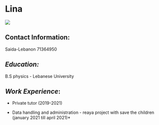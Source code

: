 # **Lina**
![](https://user-images.githubusercontent.com/89158986/204212371-32cb6a60-84e1-4a66-864d-16e855e2e8da.jpeg)
## Contact Information:
Saida-Lebanon
71364950

## *Education:*

B.S physics - Lebanese University

## *Work Experience*:
-  Private tutor (2019-2021)

- Data handling and administration - reaya project with save the children (january 2021 till april 2021)*
